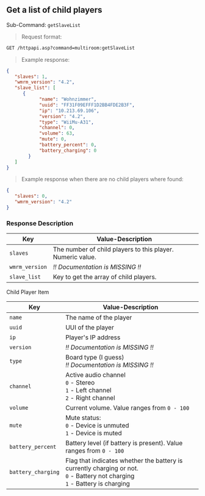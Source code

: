 ## Get a list of child players

Sub-Command: `getSlaveList`

> Request format:

```html
GET /httpapi.asp?command=multiroom:getSlaveList
```

> Example response:

```json
{
   "slaves": 1,
   "wmrm_version": "4.2",
   "slave_list": [
      {
			"name": "Wohnzimmer",
			"uuid": "FF31F09EFFF1D2BB4FDE2B3F",
			"ip": "10.213.69.106",
			"version": "4.2",
			"type": "WiiMu-A31",
			"channel": 0,
			"volume": 63,
			"mute": 0,
			"battery_percent": 0,
			"battery_charging": 0
		}
   ]
}
```

> Example response when there are no child players where found:

```json
{
   "slaves": 0,
   "wmrm_version": "4.2"
}
```

### Response Description

Key | Value-Description
---|---
`slaves` | The number of child players to this player. Numeric value.
`wmrm_version` | *!! Documentation is MISSING !!*
`slave_list` | Key to get the array of child players.

Child Player Item

Key | Value-Description
---|---
`name` | The name of the player
`uuid` | UUI of the player
`ip` | Player's IP address
`version` | *!! Documentation is MISSING !!*
`type` | Board type (I guess)<br>*!! Documentation is MISSING !!*
`channel` | Active audio channel<br>`0` - Stereo<br>`1` - Left channel<br>`2` - Right channel
`volume` | Current volume. Value ranges from `0 - 100`
`mute` | Mute status:<br>`0` - Device is unmuted<br>`1` - Device is muted
`battery_percent` | Battery level (if battery is present). Value ranges from `0 - 100`
`battery_charging` | Flag that indicates whether the battery is currently charging or not.<br>`0` - Battery not charging<br>`1` - Battery is charging
